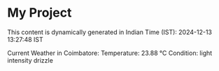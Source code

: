 # My Project

This content is dynamically generated in Indian Time (IST): 2024-12-13 13:27:48 IST


Current Weather in Coimbatore:
Temperature: 23.88 °C
Condition: light intensity drizzle
